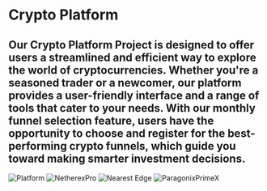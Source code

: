# Crypto Platform
## Our Crypto Platform Project is designed to offer users a streamlined and efficient way to explore the world of cryptocurrencies. Whether you're a seasoned trader or a newcomer, our platform provides a user-friendly interface and a range of tools that cater to your needs. With our monthly funnel selection feature, users have the opportunity to choose and register for the best-performing crypto funnels, which guide you toward making smarter investment decisions.
![Platform](https://github.com/user-attachments/assets/ae233ca4-b90f-4011-9f83-cc8947ae6b78)
![NetherexPro](https://github.com/user-attachments/assets/a4dafbc3-8184-42ce-a2d8-781ab0d9cbd0)
![Nearest Edge](https://github.com/user-attachments/assets/2d04f7ad-c543-49df-9fe3-c0a89da4af94)
![ParagonixPrimeX](https://github.com/user-attachments/assets/7f8207c2-3e0a-49d6-994b-0ce35c397af0)